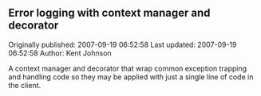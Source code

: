 ## Error logging with context manager and decorator 
Originally published: 2007-09-19 06:52:58 
Last updated: 2007-09-19 06:52:58 
Author: Kent Johnson 
 
A context manager and decorator that wrap common exception trapping and handling code so they may be applied with just a single line of code in the client.